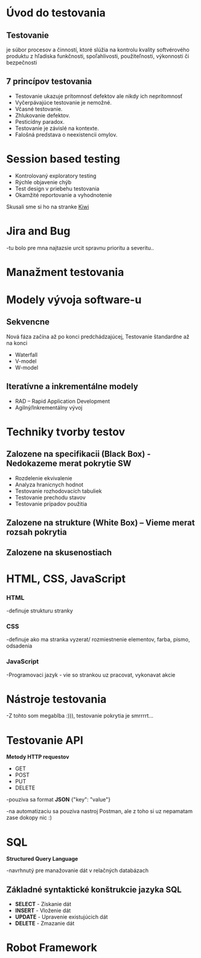 # Úvod do testovania

## Testovanie

je súbor procesov a činností, ktoré slúžia na kontrolu kvality softvérového produktu z hľadiska funkčnosti, spoľahlivosti, použiteľnosti, výkonnosti či bezpečnosti

## 7 princípov testovania

- Testovanie ukazuje prítomnosť defektov ale nikdy ich neprítomnosť
- Vyčerpávajúce testovanie je nemožné.
- Včasné testovanie.
- Zhlukovanie defektov.
- Pesticídny paradox.
- Testovanie je závislé na kontexte.
- Falošná predstava o neexistencii omylov.

# Session based testing

- Kontrolovaný exploratory testing
- Rýchle objavenie chýb
- Test design v priebehu testovania
- Okamžité reportovanie a vyhodnotenie

Skusali sme si ho na stranke [Kiwi](https://www.kiwi.com)

# Jira and Bug

-tu bolo pre mna najtazsie urcit spravnu prioritu a severitu..

# Manažment testovania

# Modely vývoja software-u

## Sekvencne

Nová fáza začína až po konci predchádzajúcej, Testovanie štandardne až na konci

- Waterfall
- V-model
- W-model

## Iteratívne a inkrementálne modely

- RAD – Rapid Application Development
- Agilný/Inkrementálny vývoj

# Techniky tvorby testov

## Zalozene na specifikacii (Black Box) - Nedokazeme merat pokrytie SW

- Rozdelenie ekvivalenie
- Analyza hranicnych hodnot
- Testovanie rozhodovacích tabuliek
- Testovanie prechodu stavov
- Testovanie prípadov použitia

## Zalozene na strukture (White Box) – Vieme merat rozsah pokrytia

## Zalozene na skusenostiach

# HTML, CSS, JavaScript

### HTML

-definuje strukturu stranky

### CSS

-definuje ako ma stranka vyzerat/ rozmiestnenie elementov, farba, pismo, odsadenia

### JavaScript

-Programovaci jazyk - vie so strankou uz pracovat, vykonavat akcie

# Nástroje testovania

-Z tohto som megablba :))), testovanie pokrytia je smrrrrt...

# Testovanie API

**Metody HTTP requestov**

- GET
- POST
- PUT
- DELETE

-pouziva sa format **JSON** {"key": "value"}

-na automatizaciu sa pouziva nastroj Postman, ale z toho si uz nepamatam zase dokopy nic :)

# SQL

**Structured Query Language**

-navrhnutý pre manažovanie dát v relačných databázach

## Základné syntaktické konštrukcie jazyka SQL

- **SELECT** - Získanie dát
- **INSERT** - Vloženie dát
- **UPDATE** - Upravenie existujúcich dát
- **DELETE** - Zmazanie dát

# Robot Framework

